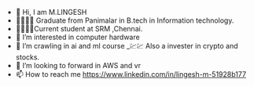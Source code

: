 - 👋 Hi, I am M.LINGESH
- 👨‍🎓👨‍🎓 Graduate from Panimalar in B.tech in Information technology.
- 👨‍🎓👨‍🎓Current student at SRM ,Chennai.
- 👀 I’m interested in computer hardware
- 🌱 I’m crawling in ai and ml course 
_💹💹 Also a invester in crypto and stocks.
- 💞️ I’m looking to forward in AWS and vr 
- 📫 How to reach me 
https://www.linkedin.com/in/lingesh-m-51928b177
<!---
Lingeshm22/Lingeshm22 is a ✨ special ✨ repository because its `README.md` (this file) appears on your GitHub profile.
You can click the Preview link to take a look at your changes.
--->
